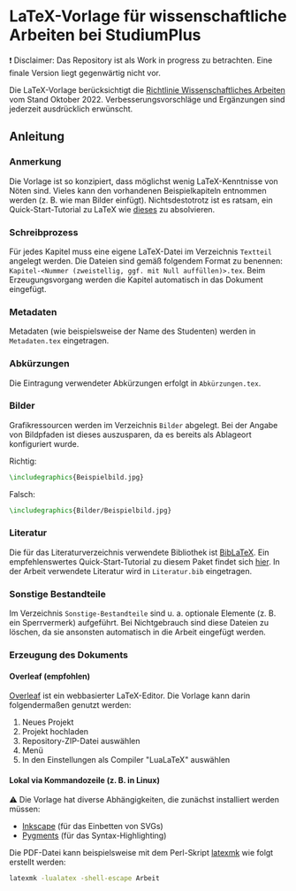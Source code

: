 # LaTeX-Vorlage für wissenschaftliche Arbeiten bei StudiumPlus
:exclamation: Disclaimer: Das Repository ist als Work in progress zu betrachten.
Eine finale Version liegt gegenwärtig nicht vor.

Die LaTeX-Vorlage berücksichtigt die [Richtlinie Wissenschaftliches Arbeiten](https://studiumplus.de/wp-content/uploads/2022/12/Richtlinie_Wiss-Arbeiten.pdf) vom Stand Oktober 2022.
Verbesserungsvorschläge und Ergänzungen sind jederzeit ausdrücklich erwünscht.

## Anleitung
### Anmerkung
Die Vorlage ist so konzipiert, dass möglichst wenig LaTeX-Kenntnisse von Nöten sind.
Vieles kann den vorhandenen Beispielkapiteln entnommen werden (z. B. wie man Bilder einfügt).
Nichtsdestotrotz ist es ratsam, ein Quick-Start-Tutorial zu LaTeX wie [dieses](https://www.overleaf.com/learn/latex/Learn_LaTeX_in_30_minutes) zu absolvieren.

### Schreibprozess
Für jedes Kapitel muss eine eigene LaTeX-Datei im Verzeichnis `Textteil` angelegt werden.
Die Dateien sind gemäß folgendem Format zu benennen: `Kapitel-<Nummer (zweistellig, ggf. mit Null auffüllen)>.tex`.
Beim Erzeugungsvorgang werden die Kapitel automatisch in das Dokument eingefügt.

### Metadaten
Metadaten (wie beispielsweise der Name des Studenten) werden in `Metadaten.tex` eingetragen.

### Abkürzungen
Die Eintragung verwendeter Abkürzungen erfolgt in `Abkürzungen.tex`.

### Bilder
Grafikressourcen werden im Verzeichnis `Bilder` abgelegt.
Bei der Angabe von Bildpfaden ist dieses auszusparen, da es bereits als Ablageort konfiguriert wurde.

Richtig:
```latex
\includegraphics{Beispielbild.jpg}
```
Falsch:
```latex
\includegraphics{Bilder/Beispielbild.jpg}
```

### Literatur
Die für das Literaturverzeichnis verwendete Bibliothek ist [BibLaTeX](https://ctan.org/pkg/biblatex?lang=en).
Ein empfehlenswertes Quick-Start-Tutorial zu diesem Paket findet sich [hier](https://en.wikibooks.org/wiki/LaTeX/Bibliographies_with_biblatex_and_biber).
In der Arbeit verwendete Literatur wird in `Literatur.bib` eingetragen.

### Sonstige Bestandteile
Im Verzeichnis `Sonstige-Bestandteile` sind u. a. optionale Elemente (z. B. ein Sperrvermerk) aufgeführt.
Bei Nichtgebrauch sind diese Dateien zu löschen, da sie ansonsten automatisch in die Arbeit eingefügt werden.

### Erzeugung des Dokuments
#### Overleaf (empfohlen)
[Overleaf](https://www.overleaf.com/) ist ein webbasierter LaTeX-Editor.
Die Vorlage kann darin folgendermaßen genutzt werden:
1. Neues Projekt
2. Projekt hochladen
3. Repository-ZIP-Datei auswählen
4. Menü
5. In den Einstellungen als Compiler "LuaLaTeX" auswählen

#### Lokal via Kommandozeile (z. B. in Linux)
:warning: Die Vorlage hat diverse Abhängigkeiten, die zunächst installiert werden müssen:
- [Inkscape](https://inkscape.org/) (für das Einbetten von SVGs)
- [Pygments](https://pygments.org/) (für das Syntax-Highlighting)

Die PDF-Datei kann beispielsweise mit dem Perl-Skript [latexmk](https://ctan.org/pkg/latexmk/?lang=en) wie folgt erstellt werden:
```bash
latexmk -lualatex -shell-escape Arbeit
```